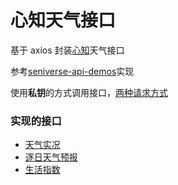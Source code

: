 # 心知天气接口

基于 axios 封装[心知](https://www.seniverse.com/)天气接口

参考[seniverse-api-demos](https://github.com/seniverse/seniverse-api-demos/blob/master/javascript/index.html)实现

使用**私钥**的方式调用接口，[两种请求方式](https://seniverse.yuque.com/hyper_data/api_v3/gc03wk)

### 实现的接口

* [天气实况](https://seniverse.yuque.com/hyper_data/api_v3/nyiu3t?)
* [逐日天气预报](https://seniverse.yuque.com/hyper_data/api_v3/sl6gvt?)
* [生活指数](https://seniverse.yuque.com/hyper_data/api_v3/qa0mpo?)
